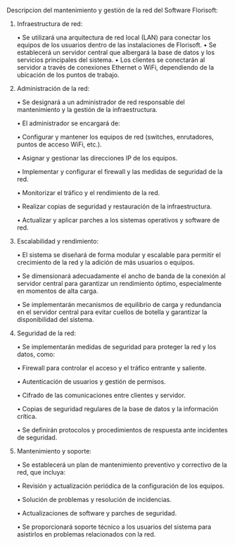 Descripcion del mantenimiento y gestión de la red del Software Florisoft:

  1. Infraestructura de red:
      
     •	Se utilizará una arquitectura de red local (LAN) para conectar los equipos 
        de los usuarios dentro de las instalaciones de Florisoft.
     •	Se establecerá un servidor central que albergará la base de datos y los 
        servicios principales del sistema.
     •	Los clientes se conectarán al servidor a través de conexiones Ethernet o WiFi, 
        dependiendo de la ubicación de los puntos de trabajo.

   2. Administración de la red:
      
      •	Se designará a un administrador de red responsable del mantenimiento y la gestión de la infraestructura.
      
      •	El administrador se encargará de:
      
      •	Configurar y mantener los equipos de red (switches, enrutadores, puntos de acceso WiFi, etc.).
      
      •	Asignar y gestionar las direcciones IP de los equipos.
      
      •	Implementar y configurar el firewall y las medidas de seguridad de la red.
      
      •	Monitorizar el tráfico y el rendimiento de la red.
      
      •	Realizar copias de seguridad y restauración de la infraestructura.
      
      •	Actualizar y aplicar parches a los sistemas operativos y software de red.

   3. Escalabilidad y rendimiento:
      
      •	El sistema se diseñará de forma modular y escalable para permitir el crecimiento 
        de la red y la adición de más usuarios o equipos.
      
      •	Se dimensionará adecuadamente el ancho de banda de la conexión al servidor central 
        para garantizar un rendimiento óptimo, especialmente en momentos de alta carga.
      
      •	Se implementarán mecanismos de equilibrio de carga y redundancia en el servidor 
        central para evitar cuellos de botella y garantizar la disponibilidad del sistema.

   4. Seguridad de la red:
      
      •	Se implementarán medidas de seguridad para proteger la red y los datos, como:
      
      •	Firewall para controlar el acceso y el tráfico entrante y saliente.
      
      •	Autenticación de usuarios y gestión de permisos.
      
      •	Cifrado de las comunicaciones entre clientes y servidor.
      
      •	Copias de seguridad regulares de la base de datos y la información crítica.
      
      •	Se definirán protocolos y procedimientos de respuesta ante incidentes de seguridad.

   5. Mantenimiento y soporte:
       
      •	Se establecerá un plan de mantenimiento preventivo y correctivo de la red, que incluya:
      
      •	Revisión y actualización periódica de la configuración de los equipos.
      
      •	Solución de problemas y resolución de incidencias.
      
      •	Actualizaciones de software y parches de seguridad.
      
      •	Se proporcionará soporte técnico a los usuarios del sistema para asistirlos en problemas
        relacionados con la red.
